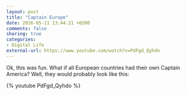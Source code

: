 ```yaml
---
layout: post
title: "Captain Europe"
date: 2016-05-11 13:44:21 +0200
comments: false
sharing: true
categories: 
- Digital Life
external-url: https://www.youtube.com/watch?v=PdFgd_Qyhdo
---
```


Ok, this was fun. What if all European countries had their own Captain America? Well, they would probably look like this:

{% youtube PdFgd_Qyhdo %}